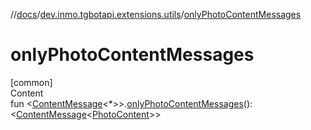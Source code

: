//[docs](../../index.md)/[dev.inmo.tgbotapi.extensions.utils](index.md)/[onlyPhotoContentMessages](only-photo-content-messages.md)



# onlyPhotoContentMessages  
[common]  
Content  
fun <[ContentMessage](../dev.inmo.tgbotapi.types.message.abstracts/-content-message/index.md)<*>>.[onlyPhotoContentMessages](only-photo-content-messages.md)(): <[ContentMessage](../dev.inmo.tgbotapi.types.message.abstracts/-content-message/index.md)<[PhotoContent](../dev.inmo.tgbotapi.types.message.content.media/-photo-content/index.md)>>  



